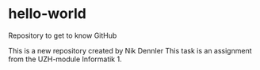 # hello-world
Repository to get to know GitHub

This is a new repository created by Nik Dennler
This task is an assignment from the UZH-module Informatik 1.

